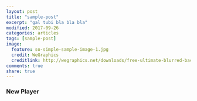 ```yaml
---
layout: post
title: "sample-post"
excerpt: "gal tubi bla bla bla"
modified: 2017-09-26
categories: articles
tags: [sample-post]
image:
  feature: so-simple-sample-image-1.jpg
  credit: WeGraphics
  creditlink: http://wegraphics.net/downloads/free-ultimate-blurred-background-pack/
comments: true
share: true
---
```

### New Player
<div class="apester-media apester-element" data-media-id="5b695f35b2f508df4ffc61e6" data-player="true" height="512" style="height: 640px; max-width: 400px;"><script async="" src="https://static.apester.com/js/sdk/latest/apester-sdk.js"></script>
